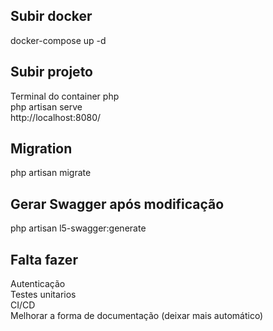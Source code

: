 ## Subir docker
docker-compose up -d

## Subir projeto
Terminal do container php
<br>
php artisan serve
<br>
http://localhost:8080/

## Migration
php artisan migrate

## Gerar Swagger após modificação
php artisan l5-swagger:generate

## Falta fazer
Autenticação
<br>
Testes unitarios
<br>
CI/CD
<br>
Melhorar a forma de documentação (deixar mais automático)
